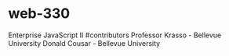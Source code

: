 # web-330
Enterprise JavaScript II
#contributors 
Professor Krasso - Bellevue University
Donald Cousar - Bellevue University
